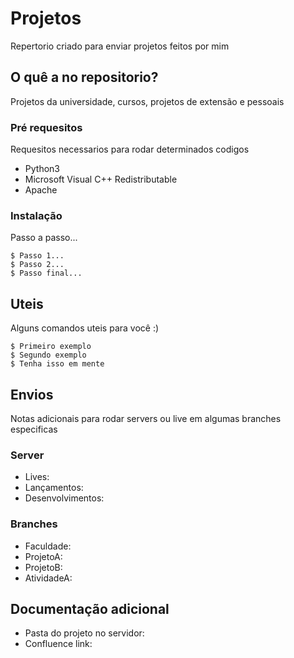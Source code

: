 # Projetos

Repertorio criado para enviar projetos feitos por mim

## O quê a no repositorio?

Projetos da universidade, cursos, projetos de extensão e pessoais 

### Pré requesitos

Requesitos necessarios para rodar determinados codigos

* Python3
* Microsoft Visual C++ Redistributable
* Apache

### Instalação

Passo a passo...

```
$ Passo 1...
$ Passo 2...
$ Passo final...
```

## Uteis

Alguns comandos uteis para você :)

```
$ Primeiro exemplo
$ Segundo exemplo
$ Tenha isso em mente
```

## Envios

Notas adicionais para rodar servers ou live em algumas branches especificas

### Server

* Lives:
* Lançamentos:
* Desenvolvimentos:

### Branches

* Faculdade:
* ProjetoA:
* ProjetoB:
* AtividadeA:

## Documentação adicional

* Pasta do projeto no servidor:
* Confluence link:
